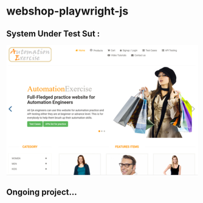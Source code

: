 # webshop-playwright-js
## System Under Test Sut :
<img src="image.png" alt="image.png" width="700"/>

## Ongoing project...